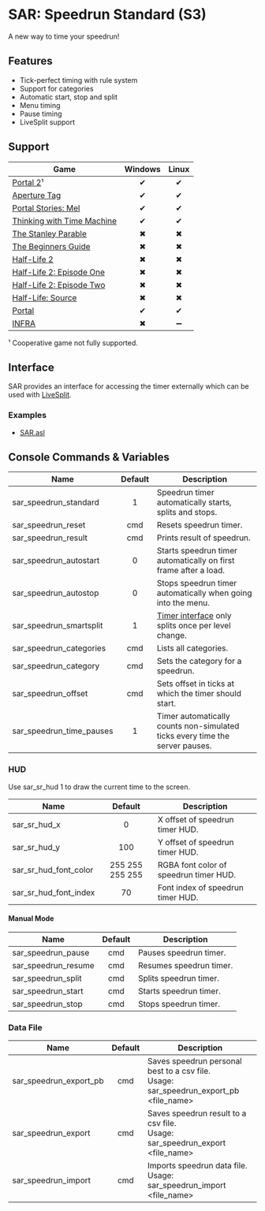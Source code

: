 # SAR: Speedrun Standard (S3)

A new way to time your speedrun!

## Features

- Tick-perfect timing with rule system
- Support for categories
- Automatic start, stop and split
- Menu timing
- Pause timing
- LiveSplit support

## Support

Game|Windows|Linux
---|:-:|:-:
[Portal 2](https://store.steampowered.com/app/620)¹|✔|✔
[Aperture Tag](https://store.steampowered.com/app/280740)|✔|✔
[Portal Stories: Mel](https://store.steampowered.com/app/317400)|✔|✔
[Thinking with Time Machine](https://store.steampowered.com/app/286080)|✔|✔
[The Stanley Parable](https://store.steampowered.com/app/221910)|✖|✖
[The Beginners Guide](https://store.steampowered.com/app/303210)|✖|✖
[Half-Life 2](https://store.steampowered.com/app/220)|✖|✖
[Half-Life 2: Episode One](https://store.steampowered.com/app/380)|✖|✖
[Half-Life 2: Episode Two](https://store.steampowered.com/app/420)|✖|✖
[Half-Life: Source](https://store.steampowered.com/app/280)|✖|✖
[Portal](https://store.steampowered.com/app/400)|✔|✔
[INFRA](https://store.steampowered.com/app/251110)|✖|➖

¹ Cooperative game not fully supported.

## Interface

SAR provides an interface for accessing the timer externally which can be used with [LiveSplit](https://livesplit.github.com).

### Examples

- [SAR.asl](https://raw.githubusercontent.com/NeKzor/SourceAutoRecord/livesplit/SAR.asl)

## Console Commands & Variables

|Name|Default|Description|
|---|:-:|---|
|sar_speedrun_standard|1|Speedrun timer automatically starts, splits and stops.
|sar_speedrun_reset|cmd|Resets speedrun timer.
|sar_speedrun_result|cmd|Prints result of speedrun.
|sar_speedrun_autostart|0|Starts speedrun timer automatically on first frame after a load.
|sar_speedrun_autostop|0|Stops speedrun timer automatically when going into the menu.
|sar_speedrun_smartsplit|1|[Timer interface](#interface) only splits once per level change.
|sar_speedrun_categories|cmd|Lists all categories.
|sar_speedrun_category|cmd|Sets the category for a speedrun.
|sar_speedrun_offset|cmd|Sets offset in ticks at which the timer should start.
|sar_speedrun_time_pauses|1|Timer automatically counts non-simulated ticks every time the server pauses.

### HUD

Use sar_sr_hud 1 to draw the current time to the screen.

|Name|Default|Description|
|---|:-:|---|
|sar_sr_hud_x|0|X offset of speedrun timer HUD.
|sar_sr_hud_y|100|Y offset of speedrun timer HUD.
|sar_sr_hud_font_color|255 255 255 255|RGBA font color of speedrun timer HUD.
|sar_sr_hud_font_index|70|Font index of speedrun timer HUD.

#### Manual Mode

|Name|Default|Description|
|---|:-:|---|
|sar_speedrun_pause|cmd|Pauses speedrun timer.
|sar_speedrun_resume|cmd|Resumes speedrun timer.
|sar_speedrun_split|cmd|Splits speedrun timer.
|sar_speedrun_start|cmd|Starts speedrun timer.
|sar_speedrun_stop|cmd|Stops speedrun timer.

### Data File

|Name|Default|Description|
|---|:-:|---|
|sar_speedrun_export_pb|cmd|Saves speedrun personal best to a csv file.<br>Usage: sar_speedrun_export_pb <file_name>
|sar_speedrun_export|cmd|Saves speedrun result to a csv file.<br>Usage: sar_speedrun_export <file_name>
|sar_speedrun_import|cmd|Imports speedrun data file.<br>Usage: sar_speedrun_import <file_name>
